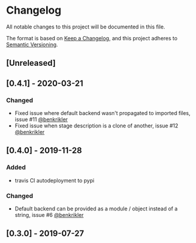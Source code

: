 # Changelog
All notable changes to this project will be documented in this file.

The format is based on [Keep a Changelog](https://keepachangelog.com/en/1.0.0/),
and this project adheres to [Semantic Versioning](https://semver.org/spec/v2.0.0.html).


## [Unreleased]

## [0.4.1] - 2020-03-21
### Changed
- Fixed issue where default backend wasn't propagated to imported files, issue #11 [@benkrikler](https://github.com/benkrikler)
- Fixed issue when stage description is a clone of another, issue #12 [@benkrikler](https://github.com/benkrikler)

## [0.4.0] - 2019-11-28
### Added
- travis CI autodeployment to pypi

### Changed
- Default backend can be provided as a module / object instead of a string, issue #6 [@benkrikler](https://github.com/benkrikler)


## [0.3.0] - 2019-07-27
